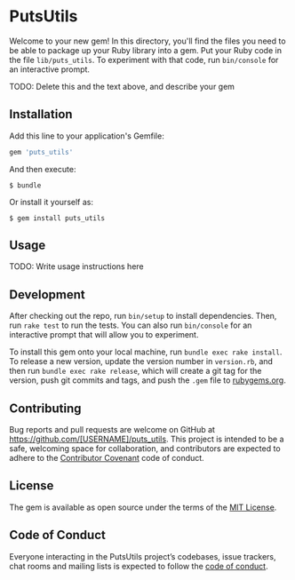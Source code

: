 # PutsUtils

Welcome to your new gem! In this directory, you'll find the files you need to be able to package up your Ruby library into a gem. Put your Ruby code in the file `lib/puts_utils`. To experiment with that code, run `bin/console` for an interactive prompt.

TODO: Delete this and the text above, and describe your gem

## Installation

Add this line to your application's Gemfile:

```ruby
gem 'puts_utils'
```

And then execute:

    $ bundle

Or install it yourself as:

    $ gem install puts_utils

## Usage

TODO: Write usage instructions here

## Development

After checking out the repo, run `bin/setup` to install dependencies. Then, run `rake test` to run the tests. You can also run `bin/console` for an interactive prompt that will allow you to experiment.

To install this gem onto your local machine, run `bundle exec rake install`. To release a new version, update the version number in `version.rb`, and then run `bundle exec rake release`, which will create a git tag for the version, push git commits and tags, and push the `.gem` file to [rubygems.org](https://rubygems.org).

## Contributing

Bug reports and pull requests are welcome on GitHub at https://github.com/[USERNAME]/puts_utils. This project is intended to be a safe, welcoming space for collaboration, and contributors are expected to adhere to the [Contributor Covenant](http://contributor-covenant.org) code of conduct.

## License

The gem is available as open source under the terms of the [MIT License](https://opensource.org/licenses/MIT).

## Code of Conduct

Everyone interacting in the PutsUtils project’s codebases, issue trackers, chat rooms and mailing lists is expected to follow the [code of conduct](https://github.com/[USERNAME]/puts_utils/blob/master/CODE_OF_CONDUCT.md).
